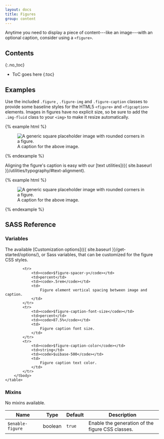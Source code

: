 ```yaml
---
layout: docs
title: Figures
group: content
---
```


Anytime you need to display a piece of content---like an image---with an optional caption, consider using a `<figure>`.


## Contents
{:.no_toc}

* ToC goes here
{:toc}

## Examples

Use the included `.figure` , `.figure-img` and `.figure-caption` classes to provide some baseline styles for the HTML5 `<figure>` and `<figcaption>` elements. Images in figures have no explicit size, so be sure to add the `.img-fluid` class to your `<img>` to make it resize automatically.

{% example html %}
<figure class="figure">
  <img data-src="holder.js/400x300" class="figure-img img-fluid radius" alt="A generic square placeholder image with rounded corners in a figure.">
  <figcaption class="figure-caption">A caption for the above image.</figcaption>
</figure>
{% endexample %}

Aligning the figure's caption is easy with our [text utilities]({{ site.baseurl }}/utilities/typography/#text-alignment).

{% example html %}
<figure class="figure">
  <img data-src="holder.js/400x300" class="figure-img img-fluid radius" alt="A generic square placeholder image with rounded corners in a figure.">
  <figcaption class="figure-caption text-end">A caption for the above image.</figcaption>
</figure>
{% endexample %}

## SASS Reference

### Variables

The available [Customization options]({{ site.baseurl }}/get-started/options/), or Sass variables, that can be customized for the figure CSS styles.

<div class="table-scroll">
    <table class="table table-bordered table-striped">
        <thead>
            <tr>
                <th style="width: 100px;">Name</th>
                <th style="width: 50px;">Type</th>
                <th style="width: 50px;">Default</th>
                <th>Description</th>
            </tr>
        </thead>
        <tbody>
            <tr>
                <td><code>$enable-figure</code></td>
                <td>boolean</td>
                <td><code>true</code></td>
                <td>
                    Enable the generation of the figure CSS classes.
                </td>
            </tr>

            <tr>
                <td><code>$figure-spacer-y</code></td>
                <td>percent</td>
                <td><code>.5rem</code></td>
                <td>
                    Figure element vertical spacing between image and caption.
                </td>
            </tr>
            <tr>
                <td><code>$figure-caption-font-size</code></td>
                <td>percent</td>
                <td><code>87.5%</code></td>
                <td>
                    Figure caption font size.
                </td>
            </tr>
            <tr>
                <td><code>$figure-caption-color</code></td>
                <td>string</td>
                <td><code>$uibase-500</code></td>
                <td>
                    Figure caption text color.
                </td>
            </tr>
        </tbody>
    </table>
</div>

### Mixins

No mixins available.
